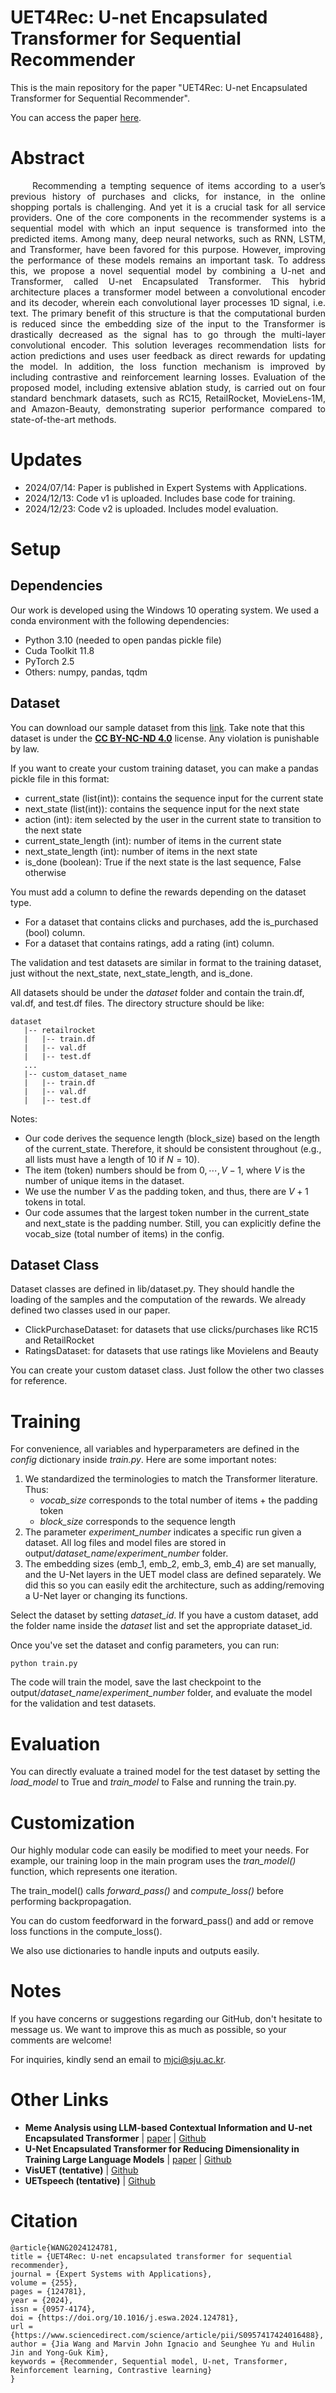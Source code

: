 # UET4Rec: U-net Encapsulated Transformer for  Sequential Recommender

This is the main repository for the paper "UET4Rec: U-net Encapsulated Transformer for  Sequential Recommender".

You can access the paper [here](https://www.sciencedirect.com/science/article/pii/S0957417424016488).

# Abstract
<div align="justify">
&ensp;&ensp;&ensp;&ensp;&ensp;Recommending a tempting sequence of items according to a user’s previous history of purchases and clicks, for instance, in the online shopping portals is challenging. And yet it is a crucial task for all service providers. One of the core components in the recommender systems is a sequential model with which an input sequence is transformed into the predicted items. Among many, deep neural networks, such as RNN, LSTM, and Transformer, have been favored for this purpose. However, improving the performance of these models remains an important task. To address this, we propose a novel sequential model by combining a U-net and Transformer, called U-net Encapsulated Transformer. This hybrid architecture places a transformer model between a convolutional encoder and its decoder, wherein each convolutional layer processes 1D signal, i.e. text. The primary benefit of this structure is that the computational burden is reduced since the embedding size of the input to the Transformer is drastically decreased as the signal has to go through the multi-layer convolutional encoder. This solution leverages recommendation lists for action predictions and uses user feedback as direct rewards for updating the model. In addition, the loss function mechanism is improved by including contrastive and reinforcement learning losses. Evaluation of the proposed model, including extensive ablation study, is carried out on four standard benchmark datasets, such as RC15, RetailRocket, MovieLens-1M, and Amazon-Beauty, demonstrating superior performance compared to state-of-the-art methods.
</div>

# Updates
- 2024/07/14: Paper is published in Expert Systems with Applications.
- 2024/12/13: Code v1 is uploaded. Includes base code for training.
- 2024/12/23: Code v2 is uploaded. Includes model evaluation.

# Setup

## Dependencies
Our work is developed using the Windows 10 operating system. We used a conda environment with the following dependencies:
- Python 3.10 (needed to open pandas pickle file)
- Cuda Toolkit 11.8
- PyTorch 2.5
- Others: numpy, pandas, tqdm

## Dataset
You can download our sample dataset from this [link](https://drive.google.com/drive/folders/1Oc10Y51UlaoT02l77IMheu9v6oQ0R-BZ?usp=sharing). Take note that this dataset is under the [**CC BY-NC-ND 4.0**](https://creativecommons.org/licenses/by-nc-nd/4.0/) license. Any violation is punishable by law.

If you want to create your custom training dataset, you can make a pandas pickle file in this format:
- current_state (list(int)): contains the sequence input for the current state
- next_state (list(int)): contains the sequence input for the next state
- action (int): item selected by the user in the current state to transition to the next state
- current_state_length (int): number of items in the current state
- next_state_length (int): number of items in the next state
- is_done (boolean): True if the next state is the last sequence, False otherwise

You must add a column to define the rewards depending on the dataset type.
- For a dataset that contains clicks and purchases, add the is_purchased (bool) column.
- For a dataset that contains ratings, add a rating (int) column.

The validation and test datasets are similar in format to the training dataset, just without the next_state, next_state_length, and is_done.

All datasets should be under the *dataset* folder and contain the train.df, val.df, and test.df files. The directory structure should be like:
```
dataset
   |-- retailrocket
   |   |-- train.df
   |   |-- val.df
   |   |-- test.df
   ...
   |-- custom_dataset_name
   |   |-- train.df
   |   |-- val.df
   |   |-- test.df
```

Notes:
- Our code derives the sequence length (block_size) based on the length of the current_state. Therefore, it should be consistent throughout (e.g., all lists must have a length of 10 if $`N=10`$).
- The item (token) numbers should be from $`0,\cdots,V-1`$, where $`V`$ is the number of unique items in the dataset.
- We use the number $`V`$ as the padding token, and thus, there are $`V+1`$ tokens in total.
- Our code assumes that the largest token number in the current_state and next_state is the padding number. Still, you can explicitly define the vocab_size (total number of items) in the config.

## Dataset Class

Dataset classes are defined in lib/dataset.py. They should handle the loading of the samples and the computation of the rewards. We already defined two classes used in our paper.
- ClickPurchaseDataset: for datasets that use clicks/purchases like RC15 and RetailRocket
- RatingsDataset: for datasets that use ratings like Movielens and Beauty

You can create your custom dataset class. Just follow the other two classes for reference.

# Training

For convenience, all variables and hyperparameters are defined in the *config* dictionary inside *train.py*. Here are some important notes:
1. We standardized the terminologies to match the Transformer literature. Thus:
   - *vocab_size* corresponds to the total number of items + the padding token
   - *block_size* corresponds to the sequence length
2. The parameter *experiment_number* indicates a specific run given a dataset. All log files and model files are stored in output/*dataset_name*/*experiment_number* folder.
3. The embedding sizes (emb_1, emb_2, emb_3, emb_4) are set manually, and the U-Net layers in the UET model class are defined separately. We did this so you can easily edit the architecture, such as adding/removing a U-Net layer or changing its functions.

Select the dataset by setting *dataset_id*. If you have a custom dataset, add the folder name inside the *dataset* list and set the appropriate dataset_id.

Once you've set the dataset and config parameters, you can run:
```
python train.py
```

The code will train the model, save the last checkpoint to the output/*dataset_name*/*experiment_number* folder, and evaluate the model for the validation and test datasets.

# Evaluation

You can directly evaluate a trained model for the test dataset by setting the *load_model* to True and *train_model* to False and running the train.py.

# Customization

Our highly modular code can easily be modified to meet your needs. For example, our training loop in the main program uses the *tran_model()* function, which represents one iteration.

The train_model() calls *forward_pass()* and *compute_loss()* before performing backpropagation.

You can do custom feedforward in the forward_pass() and add or remove loss functions in the compute_loss().

We also use dictionaries to handle inputs and outputs easily.

# Notes
If you have concerns or suggestions regarding our GitHub, don't hesitate to message us. We want to improve this as much as possible, so your comments are welcome!

For inquiries, kindly send an email to mjci@sju.ac.kr.

# Other Links
- **Meme Analysis using LLM-based Contextual Information and U-net Encapsulated Transformer** | [paper](https://ieeexplore.ieee.org/document/10589379) | [Github](https://github.com/ignaciomarvinjohn/meme-uet-hmt)
- **U-Net Encapsulated Transformer for Reducing Dimensionality in Training Large Language Models** | [paper](https://dl.acm.org/doi/10.1145/3735653) | [Github](https://github.com/ignaciomarvinjohn/uetlm)
- **VisUET (tentative)** | [Github](https://github.com/ignaciomarvinjohn/visuet)
- **UETspeech (tentative)** | [Github](https://github.com/ignaciomarvinjohn/uetspeech)


# Citation
```
@article{WANG2024124781,
title = {UET4Rec: U-net encapsulated transformer for sequential recommender},
journal = {Expert Systems with Applications},
volume = {255},
pages = {124781},
year = {2024},
issn = {0957-4174},
doi = {https://doi.org/10.1016/j.eswa.2024.124781},
url = {https://www.sciencedirect.com/science/article/pii/S0957417424016488},
author = {Jia Wang and Marvin John Ignacio and Seunghee Yu and Hulin Jin and Yong-Guk Kim},
keywords = {Recommender, Sequential model, U-net, Transformer, Reinforcement learning, Contrastive learning}
}
```
